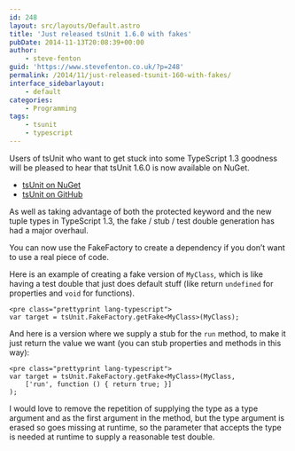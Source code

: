 ```yaml
---
id: 248
layout: src/layouts/Default.astro
title: 'Just released tsUnit 1.6.0 with fakes'
pubDate: 2014-11-13T20:08:39+00:00
author:
    - steve-fenton
guid: 'https://www.stevefenton.co.uk/?p=248'
permalink: /2014/11/just-released-tsunit-160-with-fakes/
interface_sidebarlayout:
    - default
categories:
    - Programming
tags:
    - tsunit
    - typescript
---
```


Users of tsUnit who want to get stuck into some TypeScript 1.3 goodness will be pleased to hear that tsUnit 1.6.0 is now available on NuGet.

- [tsUnit on NuGet](https://www.nuget.org/packages?q=tsunit)
- [tsUnit on GitHub](https://github.com/Steve-Fenton/tsUnit)

As well as taking advantage of both the protected keyword and the new tuple types in TypeScript 1.3, the fake / stub / test double generation has had a major overhaul.

You can now use the FakeFactory to create a dependency if you don’t want to use a real piece of code.

Here is an example of creating a fake version of `MyClass`, which is like having a test double that just does default stuff (like return `undefined` for properties and `void` for functions).

```
<pre class="prettyprint lang-typescript">
var target = tsUnit.FakeFactory.getFake<MyClass>(MyClass);
```

And here is a version where we supply a stub for the `run` method, to make it just return the value we want (you can stub properties and methods in this way):

```
<pre class="prettyprint lang-typescript">
var target = tsUnit.FakeFactory.getFake<MyClass>(MyClass,
    ['run', function () { return true; }]
);
```

I would love to remove the repetition of supplying the type as a type argument and as the first argument in the method, but the type argument is erased so goes missing at runtime, so the parameter that accepts the type is needed at runtime to supply a reasonable test double.